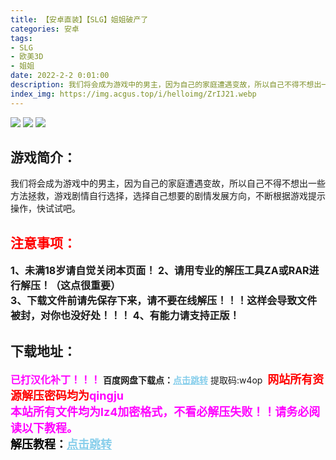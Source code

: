 ```yaml
---
title: 【安卓直装】【SLG】姐姐破产了
categories: 安卓
tags:
- SLG
- 欧美3D
- 姐姐
date: 2022-2-2 0:01:00
description: 我们将会成为游戏中的男主，因为自己的家庭遭遇变故，所以自己不得不想出一些方法拯救，游戏剧情自行选择，选择自己想要的剧情发展方向，不断根据游戏提示操作，快试试吧。
index_img: https://img.acgus.top/i/helloimg/ZrIJ21.webp
---
```

![](https://img.acgus.top/i/helloimg/ZrIJ21.webp)
![](https://img.acgus.top/i/helloimg/ZrIEXT.webp)
![](https://img.acgus.top/i/helloimg/ZrIqVr.webp)
## 游戏简介：
我们将会成为游戏中的男主，因为自己的家庭遭遇变故，所以自己不得不想出一些方法拯救，游戏剧情自行选择，选择自己想要的剧情发展方向，不断根据游戏提示操作，快试试吧。
<br>






## <font color=#FF0000 >注意事项：</font>
<font size=3><b>1、未满18岁请自觉关闭本页面！
2、请用专业的解压工具ZA或RAR进行解压！（这点很重要）           
3、下载文件前请先保存下来，请不要在线解压！！！这样会导致文件被封，对你也没好处！！！
4、有能力请支持正版！</b></font>

## 下载地址：
<font color=#FF00FF size=3>**已打汉化补丁！！！**</font>
<b>百度网盘下载点：</b><a href="https://pan.baidu.com/s/1xAAyrchNxOtuy3OzM99uJA?pwd=w4op" style="color: #87CEEB;"><b>点击跳转</b></a> 提取码:w4op
<a style="padding: 0" href="https://post.qingju.org/AD/"><img style="max-width:100%" src="https://img.acgus.top/i/2024/07/478f689b8021d8d499ab43d21acf137a.gif" alt=""></a>
<b><font color=#FF0000 size=4>网站所有资源解压密码均为</b></font><b><font color=#FF00FF size=4>qingju</font><font color=#FF0000 ></font></b><br><b><font color=#FF00FF size=4>本站所有文件均为lz4加密格式，不看必解压失败！！请务必阅读以下教程。</b></font><br><b><font color=#000 size=4>解压教程：</b><a href="https://post.qingju.org/tutorial/000/" style="color: #87CEEB;"><b>点击跳转</b></a>